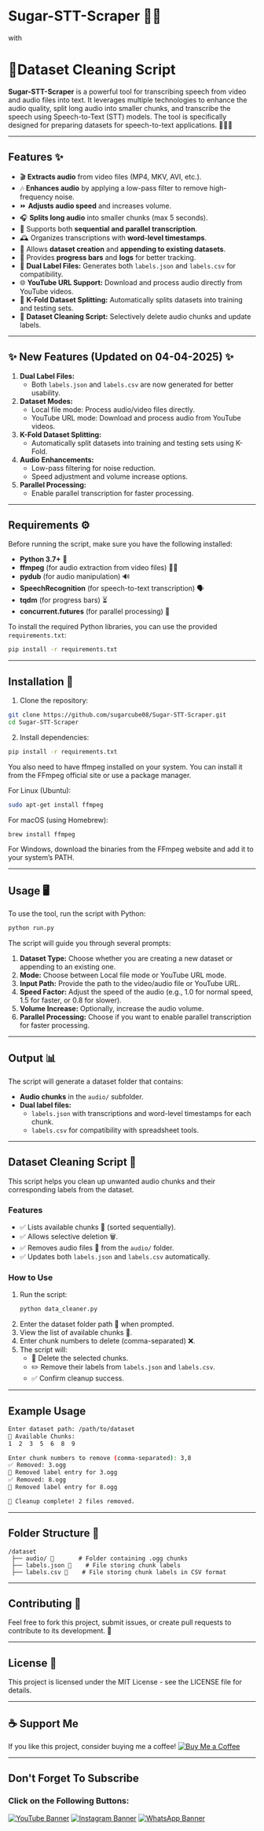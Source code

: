# Sugar-STT-Scraper 🎤🔤
with
# 🧹Dataset Cleaning Script

**Sugar-STT-Scraper** is a powerful tool for transcribing speech from video and audio files into text. It leverages multiple technologies to enhance the audio quality, split long audio into smaller chunks, and transcribe the speech using Speech-to-Text (STT) models. The tool is specifically designed for preparing datasets for speech-to-text applications. 🧑‍💻💡

---

## Features ✨
- 🎬 **Extracts audio** from video files (MP4, MKV, AVI, etc.).
- 🎶 **Enhances audio** by applying a low-pass filter to remove high-frequency noise.
- ⏩ **Adjusts audio speed** and increases volume.
- 🎧 **Splits long audio** into smaller chunks (max 5 seconds).
- 🔄 Supports both **sequential and parallel transcription**.
- 🕰️ Organizes transcriptions with **word-level timestamps**.
- 📁 Allows **dataset creation** and **appending to existing datasets**.
- 🔽 Provides **progress bars** and **logs** for better tracking.
- 📂 **Dual Label Files:** Generates both `labels.json` and `labels.csv` for compatibility.
- 🌐 **YouTube URL Support:** Download and process audio directly from YouTube videos.
- 🔢 **K-Fold Dataset Splitting:** Automatically splits datasets into training and testing sets.
- 🧹 **Dataset Cleaning Script:** Selectively delete audio chunks and update labels.

---

## ✨ New Features (Updated on 04-04-2025) ✨
1. **Dual Label Files:**
   - Both `labels.json` and `labels.csv` are now generated for better usability.
2. **Dataset Modes:**
   - Local file mode: Process audio/video files directly.
   - YouTube URL mode: Download and process audio from YouTube videos.
3. **K-Fold Dataset Splitting:**
   - Automatically split datasets into training and testing sets using K-Fold.
4. **Audio Enhancements:**
   - Low-pass filtering for noise reduction.
   - Speed adjustment and volume increase options.
5. **Parallel Processing:**
   - Enable parallel transcription for faster processing.

---

## Requirements ⚙️
Before running the script, make sure you have the following installed:
- **Python 3.7+** 🐍
- **ffmpeg** (for audio extraction from video files) 🎥🎶
- **pydub** (for audio manipulation) 🔊
- **SpeechRecognition** (for speech-to-text transcription) 🗣️
- **tqdm** (for progress bars) ⏳
- **concurrent.futures** (for parallel processing) 🔄

To install the required Python libraries, you can use the provided `requirements.txt`:

```bash
pip install -r requirements.txt 
```

---

## Installation 🔧

1. Clone the repository:

```bash
git clone https://github.com/sugarcube08/Sugar-STT-Scraper.git
cd Sugar-STT-Scraper
```

2. Install dependencies:

```bash
pip install -r requirements.txt
```

You also need to have ffmpeg installed on your system. You can install it from the FFmpeg official site or use a package manager.

For Linux (Ubuntu):
```bash
sudo apt-get install ffmpeg
```

For macOS (using Homebrew):
```bash
brew install ffmpeg
```

For Windows, download the binaries from the FFmpeg website and add it to your system’s PATH.

---

## Usage 🖥️

To use the tool, run the script with Python:
```bash
python run.py
```

The script will guide you through several prompts:

1. **Dataset Type:** Choose whether you are creating a new dataset or appending to an existing one.
2. **Mode:** Choose between Local file mode or YouTube URL mode.
3. **Input Path:** Provide the path to the video/audio file or YouTube URL.
4. **Speed Factor:** Adjust the speed of the audio (e.g., 1.0 for normal speed, 1.5 for faster, or 0.8 for slower).
5. **Volume Increase:** Optionally, increase the audio volume.
6. **Parallel Processing:** Choose if you want to enable parallel transcription for faster processing.

---

## Output 📊

The script will generate a dataset folder that contains:
- **Audio chunks** in the `audio/` subfolder.
- **Dual label files:**
  - `labels.json` with transcriptions and word-level timestamps for each chunk.
  - `labels.csv` for compatibility with spreadsheet tools.

---

## Dataset Cleaning Script 🧹

This script helps you clean up unwanted audio chunks and their corresponding labels from the dataset.

### Features
- ✅ Lists available chunks 📜 (sorted sequentially).
- ✅ Allows selective deletion 🗑️.
- ✅ Removes audio files 🎵 from the `audio/` folder.
- ✅ Updates both `labels.json` and `labels.csv` automatically.

### How to Use
1. Run the script:
   ```bash
   python data_cleaner.py
   ```
2. Enter the dataset folder path 📂 when prompted.
3. View the list of available chunks 🔢.
4. Enter chunk numbers to delete (comma-separated) ❌.
5. The script will:
   - 🚮 Delete the selected chunks.
   - ✏️ Remove their labels from `labels.json` and `labels.csv`.
   - ✅ Confirm cleanup success.

---

## Example Usage
```bash
Enter dataset path: /path/to/dataset
📜 Available Chunks:
1  2  3  5  6  8  9

Enter chunk numbers to remove (comma-separated): 3,8
✅ Removed: 3.ogg
📝 Removed label entry for 3.ogg
✅ Removed: 8.ogg
📝 Removed label entry for 8.ogg

🎉 Cleanup complete! 2 files removed.
```

---

## Folder Structure 📂
```
/dataset
 ├── audio/ 🎵       # Folder containing .ogg chunks
 ├── labels.json 📝    # File storing chunk labels
 ├── labels.csv 📝    # File storing chunk labels in CSV format
```

---

## Contributing 🤝

Feel free to fork this project, submit issues, or create pull requests to contribute to its development. 🌱

---

## License 📄

This project is licensed under the MIT License - see the LICENSE file for details.

---

## ☕ Support Me

If you like this project, consider buying me a coffee!
[![Buy Me a Coffee](https://img.shields.io/badge/Buy%20Me%20a%20Coffee-Support%20Me-orange?style=flat-square&logo=buy-me-a-coffee)](https://www.buymeacoffee.com/sugarcube08)

---

## Don't Forget To Subscribe
### Click on the Following Buttons:
[![YouTube Banner](https://img.shields.io/badge/YouTube-%23FF0000.svg?logo=YouTube&logoColor=white)](https://www.youtube.com/@SugarCode-Z?sub_confirmation=1)
[![Instagram Banner](https://img.shields.io/badge/Instagram-%23E4405F.svg?logo=Instagram&logoColor=white)](https://www.instagram.com/sugarcodez)
[![WhatsApp Banner](https://img.shields.io/badge/WhatsApp-%25D366.svg?logo=whatsapp&logoColor=white)](https://whatsapp.com/channel/0029Vb5fFdzKgsNlaxFmhg1T)
